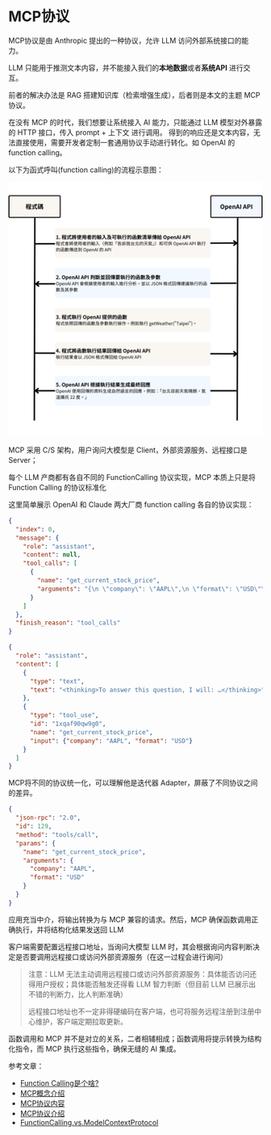 # MCP协议

MCP协议是由 Anthropic 提出的一种协议，允许 LLM 访问外部系统接口的能力。

LLM 只能用于推测文本内容，并不能接入我们的**本地数据**或者**系统API** 进行交互。

前者的解决办法是 RAG 搭建知识库（检索增强生成），后者则是本文的主题 MCP 协议。

在没有 MCP 的时代，我们想要让系统接入 AI 能力，只能通过 LLM 模型对外暴露的 HTTP 接口，传入 prompt + 上下文 进行调用。
得到的响应还是文本内容，无法直接使用，需要开发者定制一套通用协议手动进行转化。如 OpenAI 的 function calling。

以下为函式呼叫(function calling)的流程示意图：

![function-calling.png](../photo/function-calling.png)

MCP 采用 C/S 架构，用户询问大模型是 Client，外部资源服务、远程接口是 Server；

每个 LLM 产商都有各自不同的 FunctionCalling 协议实现，MCP 本质上只是将 Function Calling 的协议标准化

这里简单展示 OpenAI 和 Claude 两大厂商 function calling 各自的协议实现：

```json
{
  "index": 0,
  "message": {
    "role": "assistant",
    "content": null,
    "tool_calls": [
      {
        "name": "get_current_stock_price",
        "arguments": "{\n \"company\": \"AAPL\",\n \"format\": \"USD\"\n}"
      }
    ]
  },
  "finish_reason": "tool_calls"
}
```

```json
{
  "role": "assistant",
  "content": [
    {
      "type": "text",
      "text": "<thinking>To answer this question, I will: …</thinking>"
    },
    {
      "type": "tool_use",
      "id": "1xqaf90qw9g0",
      "name": "get_current_stock_price",
      "input": {"company": "AAPL", "format": "USD"}
    }
  ]
}
```

MCP将不同的协议统一化，可以理解他是迭代器 Adapter，屏蔽了不同协议之间的差异。

```json
{
  "json-rpc": "2.0",
  "id": 129,
  "method": "tools/call",
  "params": {
    "name": "get_current_stock_price",
    "arguments": {
      "company": "AAPL",
      "format": "USD"
    }
  }
}
```

应用充当中介，将输出转换为与 MCP 兼容的请求。然后，MCP 确保函数调用正确执行，并将结构化结果发送回 LLM

客户端需要配置远程接口地址，当询问大模型 LLM 时，其会根据询问内容判断决定是否要调用远程接口或访问外部资源服务（在这一过程会进行询问）

> 注意：LLM 无法主动调用远程接口或访问外部资源服务：具体能否访问还得用户授权；具体能否触发还得看 LLM 智力判断（但目前 LLM 已展示出不错的判断力，比人判断准确）
>
> 远程接口地址也不一定非得硬编码在客户端，也可将服务远程注册到注册中心维护，客户端定期拉取更新。

函数调用和 MCP 并不是对立的关系，二者相辅相成；函数调用将提示转换为结构化指令，而 MCP 执行这些指令，确保无缝的 AI 集成。

参考文章：
- [Function Calling是个啥?](https://www.explainthis.io/zh-hans/ai/function-calling)
- [MCP概念介绍](https://www.anthropic.com/news/model-context-protocol)
- [MCP协议内容](https://modelcontextprotocol.io/introduction)
- [MCP协议介绍](https://zhuanlan.zhihu.com/p/27327515233)
- [FunctionCalling.vs.ModelContextProtocol](https://dev.to/fotiecodes/function-calling-vs-model-context-protocol-mcp-what-you-need-to-know-4nbo)